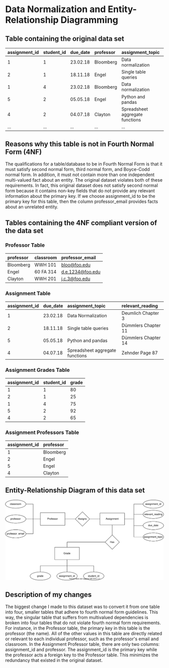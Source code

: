 # Data Normalization and Entity-Relationship Diagramming


## Table containing the original data set 

| assignment_id | student_id | due_date | professor | assignment_topic                | classroom | grade | relevant_reading    | professor_email  |
| :------------ | :--------- | :------- | :-------- | :------------------------------ | :-------- | :---- | :------------------ | :--------------- |
| 1             | 1          | 23.02.18 | Bloomberg | Data normalization              | WWH 101   | 80    | Deumlich Chapter 3  | bloo@foo.edu     |
| 2             | 1          | 18.11.18 | Engel     | Single table queries            | 60FA 314  | 25    | Dümmlers Chapter 11 | d.e.1234@foo.edu |
| 1             | 4          | 23.02.18 | Bloomberg | Data normalization              | WWH 101   | 75    | Deumlich Chapter 3  | bloo@foo.edu     |
| 5             | 2          | 05.05.18 | Engel     | Python and pandas               | 60FA 314  | 92    | Dümmlers Chapter 14 | d.e.1234@foo.edu |
| 4             | 2          | 04.07.18 | Clayton   | Spreadsheet aggregate functions | WWH 201   | 65    | Zehnder Page 87     | j.c.3@foo.edu    |
| ...           | ...        | ...      | ...       | ...                             | ...       | ..  .   | ...                 | ...              |


## Reasons why this table is not in Fourth Normal Form (4NF)
  
The qualifications for a table/database to be in Fourth Normal Form is that it must satisfy second normal form, third normal form, and Boyce-Codd normal form. In addition, it must not contain more than one independent multi-valued fact about an entity. The original dataset violates both of these  requirements. In fact, this original dataset does not satisfy second normal form because it contains non-key fields that do not provide any relevant information about the primary key. If we choose assignment_id to be the primary key for this table, then the column professor_email provides facts about an unrelated entity. 

## Tables containing the 4NF compliant version of the data set

### Professor Table

| professor | classroom | professor_email |
| :------------ | :--------- | :------- |
| Bloomberg | WWH 101 | bloo@foo.edu |
| Engel | 60 FA 314 | d.e.1234@foo.edu |
| Clayton | WWH 201 | j.c.3@foo.edu | 


### Assignment Table 

| assignment_id | due_date | assignment_topic | relevant_reading |
| :------------ | :--------- | :------- | :-------- |
| 1 | 23.02.18 | Data Normalization | Deumlich Chapter 3 |
| 2 | 18.11.18 | Single table queries | Dümmlers Chapter 11 |
| 5 | 05.05.18 | Python and pandas | Dümmlers Chapter 14 |
| 4 | 04.07.18 | Spreadsheet aggregate functions | Zehnder Page 87 | 

### Assignment Grades Table

| assignment_id | student_id | grade |
| :--------- | :-------------| :---- |
| 1 | 1 | 80 |
| 2 | 1 | 25 |
| 1 | 4 | 75 |
| 5 | 2 | 92 |
| 4 | 2 | 65 |

### Assignment Professors Table

| assignment_id | professor |
| :-------------| :-------- |
| 1 | Bloomberg |
| 2 | Engel |
| 5 | Engel |
| 4 | Clayton | 

## Entity-Relationship Diagram of this data set

![Entity-Relationship Diagram](./images/diagram.svg)

## Description of my changes

The biggest change I made to this dataset was to convert it from one table into four, smaller tables that adhere to fourth normal form guidelines. This way, the singular table that suffers from multivalued dependencies is broken into four tables that do not violate fourth normal form requirements. For instance, in the Professor table, the primary key in this table is the professor (the name). All of the other values in this table are directly related or relevant to each individual professor, such as the professor's email and classroom. In the Assignment Professor table, there are only two columns: assignment_id and professor. The assignment_id is the primary key while the professor acts a foreign key to the Professor table. This minimizes the redundancy that existed in the original dataset. 